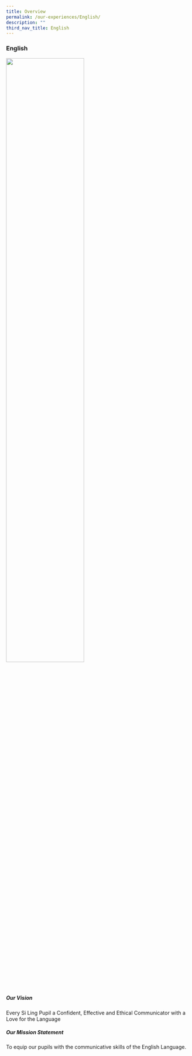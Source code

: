 ```yaml
---
title: Overview
permalink: /our-experiences/English/
description: ""
third_nav_title: English
---
```

### **English**
<img src="/images/el1.png" style="width:65%">

##### Our Vision

Every Si Ling Pupil a Confident, Effective and Ethical Communicator with a Love for the Language

##### Our Mission Statement

To equip our pupils with the communicative skills of the English Language.

